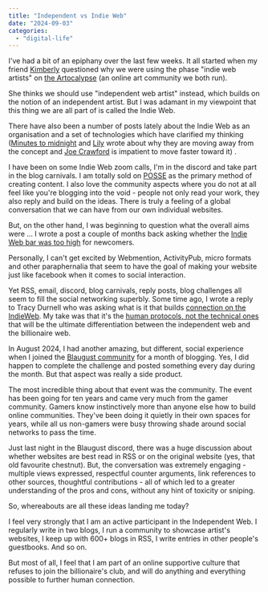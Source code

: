 ```yaml
---
title: "Independent vs Indie Web"
date: "2024-09-03"
categories: 
  - "digital-life"
---
```


I've had a bit of an epiphany over the last few weeks. It all started when my friend [Kimberly](https://iamkimberly.org/) questioned why we were using the phase "indie web artists" on [the Artocalypse](https://artocalypse.org/) (an online art community we both run).

She thinks we should use "independent web artist" instead, which builds on the notion of an independent artist. But I was adamant in my viewpoint that this thing we are all part of is called the Indie Web.

There have also been a number of posts lately about the Indie Web as an organisation and a set of technologies which have clarified my thinking ([Minutes to midnight](https://minutestomidnight.co.uk/blog/smaller/) and [Lily](https://lilymara.xyz/posts/2024-technoelitism/) wrote about why they are moving away from the concept and [Joe Crawford](https://artlung.com/blog/2024/08/25/post-xoxo-ramble/) is impatient to move faster toward it) .

I have been on some Indie Web zoom calls, I'm in the discord and take part in the blog carnivals. I am totally sold on [POSSE](https://indieweb.org/POSSE) as the primary method of creating content. I also love the community aspects where you do not at all feel like you're blogging into the void - people not only read your work, they also reply and build on the ideas. There is truly a feeling of a global conversation that we can have from our own individual websites.

But, on the other hand, I was beginning to question what the overall aims were ... I wrote a post a couple of months back asking whether the [Indie Web bar was too high](https://thoughts.uncountable.uk/is-the-indieweb-bar-too-high/) for newcomers.

Personally, I can't get excited by Webmention, ActivityPub, micro formats and other paraphernalia that seem to have the goal of making your website just like facebook when it comes to social interaction.

Yet RSS, email, discord, blog carnivals, reply posts, blog challenges all seem to fill the social networking superbly. Some time ago, I wrote a reply to Tracy Durnell who was asking what is it that builds [connection on the IndieWeb](https://tracydurnell.com/2024/03/01/indieweb-interactions-what-builds-connection/). My take was that it's the [human protocols, not the technical ones](https://thoughts.uncountable.uk/human-protocols/) that will be the ultimate differentiation between the independent web and the billionaire web.

In August 2024, I had another amazing, but different, social experience when I joined the [Blaugust community](https://aggronaut.com/2024/07/12/blaugust-2024-is-coming/) for a month of blogging. Yes, I did happen to complete the challenge and posted something every day during the month. But that aspect was really a side product.

The most incredible thing about that event was the community. The event has been going for ten years and came very much from the gamer community. Gamers know instinctively more than anyone else how to build online communities. They've been doing it quietly in their own spaces for years, while all us non-gamers were busy throwing shade around social networks to pass the time.

Just last night in the Blaugust discord, there was a huge discussion about whether websites are best read in RSS or on the original website (yes, that old favourite chestnut). But, the conversation was extremely engaging - multiple views expressed, respectful counter arguments, link references to other sources, thoughtful contributions - all of which led to a greater understanding of the pros and cons, without any hint of toxicity or sniping.

So, whereabouts are all these ideas landing me today?

I feel very strongly that I am an active participant in the Independent Web. I regularly write in two blogs, I run a community to showcase artist's websites, I keep up with 600+ blogs in RSS, I write entries in other people's guestbooks. And so on.

But most of all, I feel that I am part of an online supportive culture that refuses to join the billionaire's club, and will do anything and everything possible to further human connection.
